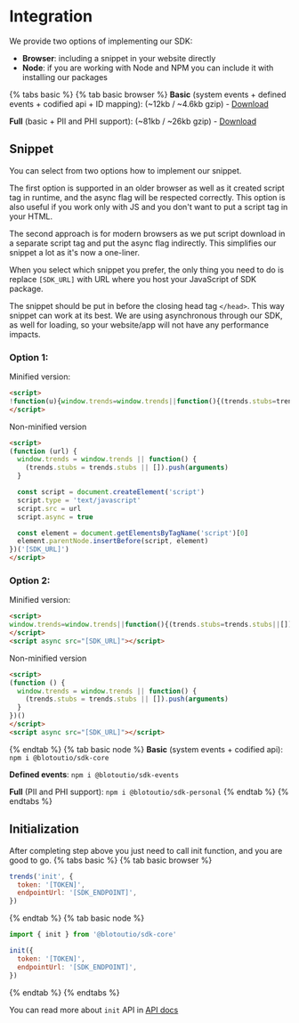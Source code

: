 # Integration

We provide two options of implementing our SDK:

- **Browser**: including a snippet in your website directly
- **Node**: if you are working with Node and NPM you can include it with installing our packages

{% tabs basic %}
{% tab basic browser %}
**Basic** (system events + defined events + codified api + ID mapping): (~12kb / ~4.6kb gzip) - [Download](https://unpkg.com/@blotoutio/sdk-browser/index.min.js)

**Full** (basic + PII and PHI support): (~81kb / ~26kb gzip) - [Download](https://unpkg.com/@blotoutio/sdk-browser/index.full.min.js)

## Snippet

You can select from two options how to implement our snippet.

The first option is supported in an older browser as well as it created script tag in runtime, and the async flag will be respected correctly. This option is also useful if you work only with JS and you don't want to put a script tag in your HTML.

The second approach is for modern browsers as we put script download in a separate script tag and put the async flag indirectly. This simplifies our snippet a lot as it's now a one-liner.

When you select which snippet you prefer, the only thing you need to do is replace `[SDK_URL]` with URL where you host your JavaScript of SDK package.

The snippet should be put in before the closing head tag `</head>`. This way snippet can work at its best. We are using asynchronous through our SDK, as well for loading, so your website/app will not have any performance impacts.

### Option 1:

Minified version:

```html
<script>
!function(u){window.trends=window.trends||function(){(trends.stubs=trends.stubs||[]).push(arguments)};const t=document.createElement("script");t.type="text/javascript",t.src=u,t.async=!0;const e=document.getElementsByTagName("script")[0];e.parentNode.insertBefore(t,e)}("[SDK_URL]");
</script>
```

Non-minified version

```html
<script>
(function (url) {
  window.trends = window.trends || function() {
    (trends.stubs = trends.stubs || []).push(arguments)
  }

  const script = document.createElement('script')
  script.type = 'text/javascript'
  script.src = url
  script.async = true

  const element = document.getElementsByTagName('script')[0]
  element.parentNode.insertBefore(script, element)
})('[SDK_URL]')
</script>
```

### Option 2:

Minified version:

```html
<script>
window.trends=window.trends||function(){(trends.stubs=trends.stubs||[]).push(arguments)};
</script>
<script async src="[SDK_URL]"></script>
```

Non-minified version

```html
<script>
(function () {
  window.trends = window.trends || function() {
    (trends.stubs = trends.stubs || []).push(arguments)
  }
})()
</script>
<script async src="[SDK_URL]"></script>
```

{% endtab %}
{% tab basic node %}
**Basic** (system events + codified api): `npm i @blotoutio/sdk-core`

**Defined events**: `npm i @blotoutio/sdk-events`

**Full** (PII and PHI support): `npm i @blotoutio/sdk-personal`
{% endtab %}
{% endtabs %}

## Initialization

After completing step above you just need to call init function, and you are good to go.
{% tabs basic %}
{% tab basic browser %}

```js
trends('init', {
  token: '[TOKEN]',
  endpointUrl: '[SDK_ENDPOINT]',
})
```

{% endtab %}
{% tab basic node %}

```js
import { init } from '@blotoutio/sdk-core'

init({
  token: '[TOKEN]',
  endpointUrl: '[SDK_ENDPOINT]',
})
```

{% endtab %}
{% endtabs %}

You can read more about `init` API in [API docs](api.md#init)
